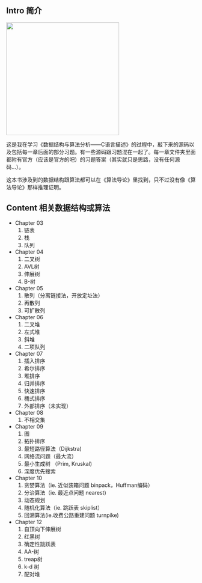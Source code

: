 ## Intro 简介

<img src="https://images-cn.ssl-images-amazon.com/images/I/51U7%2BI63eWL.jpg" width=300>

这是我在学习《数据结构与算法分析——C语言描述》的过程中，敲下来的源码以及包括每一章后面的部分习题。有一些源码跟习题混在一起了。每一章文件夹里面都附有官方（应该是官方的吧）的习题答案（其实就只是思路，没有任何源码...）。

这本书涉及到的数据结构跟算法都可以在《算法导论》里找到，只不过没有像《算法导论》那样推理证明。

## Content 相关数据结构或算法

- Chapter 03
	1. 链表
	2. 栈
	3. 队列
- Chapter 04
	1. 二叉树
	2. AVL树
	3. 伸展树
	4. B-树
- Chapter 05
	1. 散列（分离链接法，开放定址法）
	2. 再散列
	3. 可扩散列
- Chapter 06
	1. 二叉堆
	2. 左式堆
	3. 斜堆
	4. 二项队列
- Chapter 07
	1. 插入排序
	2. 希尔排序
	3. 堆排序
	4. 归并排序
	5. 快速排序
	6. 桶式排序
	7. 外部排序（未实现）
- Chapter 08
	1. 不相交集
- Chapter 09
	1. 图
	2. 拓扑排序
	3. 最短路径算法（Dijkstra)
	4. 网络流问题（最大流）
	5. 最小生成树 （Prim, Kruskal)
	6. 深度优先搜索
- Chapter 10
	1. 贪婪算法（ie. 近似装箱问题 binpack，Huffman编码）
	2. 分治算法（ie. 最近点问题 nearest)
	3. 动态规划
	4. 随机化算法（ie. 跳跃表 skiplist）
	5. 回溯算法(ie.收费公路重建问题 turnpike)
- Chapter 12
	1. 自顶向下伸展树
	2. 红黑树
	3. 确定性跳跃表
	4. AA-树
	5. treap树
	6. k-d 树
	7. 配对堆